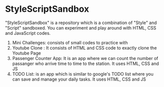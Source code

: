 # StyleScriptSandbox
"StyleScriptSandbox" is a repository which is a combination of  "Style" and "Script" sandboxed. You can experiment and play around with HTML, CSS and JavaScript codes. 
1. Mini Challenges: consists of small codes to practice with
2. Youtube Clone : It consists of HTML and CSS code to exactly clone the Youtube Page
3. Passenger Counter App: It is an app where we can count the number of passanger who arrive time to time to the station. It uses HTML, CSS and JS
4. TODO List: is an app which is similar to google's TODO list where you can save and manage your daily tasks. It uses HTML, CSS and JS 
